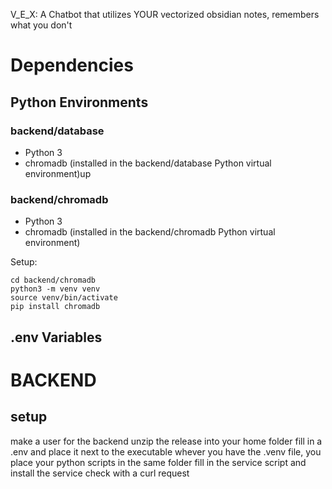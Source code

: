 V_E_X: A Chatbot that utilizes YOUR vectorized obsidian notes, remembers what you don't

# Dependencies

## Python Environments

### backend/database

- Python 3
- chromadb (installed in the backend/database Python virtual environment)up

### backend/chromadb

- Python 3
- chromadb (installed in the backend/chromadb Python virtual environment)

Setup:

```
cd backend/chromadb
python3 -m venv venv
source venv/bin/activate
pip install chromadb
```

## .env Variables

# BACKEND

## setup

make a user for the backend
unzip the release into your home folder
fill in a .env and place it next to the executable
whever you have the .venv file, you place your python scripts in the same folder
fill in the service script and install the service
check with a curl request

